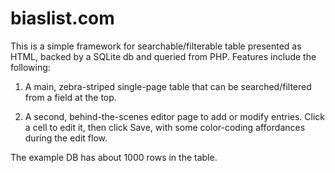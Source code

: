 # biaslist.com

This is a simple framework for searchable/filterable table presented as HTML, backed by a SQLite db and queried from PHP.  Features include the following:

1. A main, zebra-striped single-page table that can be searched/filtered from a field at the top.

2. A second, behind-the-scenes editor page to add or modify entries.  Click a cell to edit it, then click Save, with some color-coding affordances during the edit flow.

The example DB has about 1000 rows in the table.
